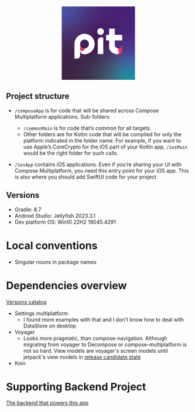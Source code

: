 <p align="center">
  <img src="logo.png" height="200px"  alt="project logo"/>
</p>

## Project structure

* `/composeApp` is for code that will be shared across Compose Multiplatform applications.
  Sub-folders:
    - `/commonMain` is for code that’s common for all targets.
    - Other folders are for Kotlin code that will be compiled for only the platform indicated in the
      folder name.
      For example, if you want to use Apple’s CoreCrypto for the iOS part of your Kotlin app,
      `/iosMain` would be the right folder for such calls.

* `/iosApp` contains iOS applications. Even if you’re sharing your UI with Compose Multiplatform,
  you need this entry point for your iOS app. This is also where you should add SwiftUI code for
  your project

## Versions

- Gradle: 8.7
- Android Studio: Jellyfish 2023.3.1
- Dev platform OS: Win10 22H2 19045.4291

# Local conventions

- Singular nouns in package names

# Dependencies overview

[Versions catalog](/gradle/libs.versions.toml)

- Settings multiplatform
    - I found more examples with that and I don't know how to deal with
      DataStore on desktop
- Voyager
    - Looks more pragmatic, than compose-navigation. Although migrating from voyager to
      Decompose or compose-multiplatform is not so hard. View models are voyager's screen
      models until jetpack's view models
      in [release candidate state](https://developer.android.com/jetpack/androidx/releases/lifecycle)
- Koin

# Supporting Backend Project

[The backend that powers this app](https://github.com/Smart-Health-LLC/server)